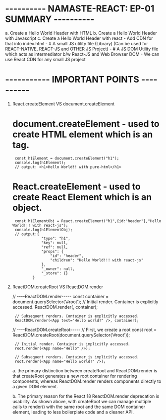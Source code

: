 # ---------- NAMASTE-REACT: EP-01 SUMMARY ----------
a. Create a Hello World Header with HTML
b. Create a Hello World Header with Javascript
c. Create a Hello World Header with react
    -   Add CDN for that into index.html
        -   <script crossorigin src="https://unpkg.com/react@18/umd/react.development.js"></script>
                # A small JS utility file (Library) (Can be used for REACT-NATIVE, REACT-JS and OTHER JS Project)
        -   <script crossorigin src="https://unpkg.com/react-dom@18/umd/react-dom.development.js"></script>
                # A JS DOM Utility file which acts as intermediator b/w React-JS and Web Browser DOM 
    - We can use React CDN for any small JS project


# ----------- IMPORTANT POINTS ----------
1. React.createElement VS document.createElement
    # document.createElement - used to create HTML element which is an tag.
        const h1Element = document.createElement("h1");
        console.log(h1Element);
        // output: <h1>Hello World!! with pure-html</h1>

    # React.createElement - used to create React Element which is an object.
        const h1ElementObj = React.createElement("h1",{id:"header"},"Hello World!!! with react-js");
        console.log(h1ElementObj); 
        // output:{
                    "type": "h1",
                    "key": null,
                    "ref": null,
                    "props": {
                        "id": "header",
                        "children": "Hello World!!! with react-js"
                    },
                    "_owner": null,
                    "_store": {}
                }



2. ReactDOM.createRoot VS ReactDOM.render

    // ----ReactDOM.render-----
        const container = document.querySelector('#root');
        // Initial render. Container is explicitly accessed.
        ReactDOM.render(<App text="Hello" />, container);

        // Subsequent renders. Container is explicitly accessed.
        ReactDOM.render(<App text="Hello world!" />, container);

    // ----ReactDOM.createRoot-----
        // First, we create a root
        const root = ReactDOM.createRoot(document.querySelector('#root'));

        // Initial render. Container is implicitly accessed.
        root.render(<App name="Hello" />);

        // Subsequent renders. Container is implicitly accessed.
        root.render(<App name="Hello world!" />);

    a. the primary distinction between createRoot and ReactDOM.render is that createRoot generates a new root container for rendering components, whereas ReactDOM.render renders components directly to a given DOM element.

    b. The primary reason for the React 18 ReactDOM.render deprecation is usability. As shown above, with createRoot we can manage multiple calls to render() with the same root and the same DOM container element, leading to less boilerplate code and a cleaner API.








